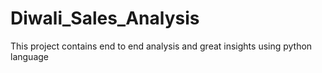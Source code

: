 # Diwali_Sales_Analysis
This project contains end to end analysis and great insights using python language
